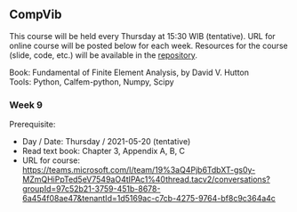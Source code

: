 ## CompVib
This course will be held every Thursday at 15:30 WIB (tentative). URL for online course will be posted below for each week. Resources for the course (slide, code, etc.) will be available in the [repository](https://github.com/bagustris/compvib).

Book: Fundamental of Finite Element Analysis, by David V. Hutton  
Tools: Python, Calfem-python, Numpy, Scipy

### Week 9  
Prerequisite:
- Day / Date: Thursday / 2021-05-20 (tentative)
- Read text book: Chapter 3, Appendix A, B, C
- URL for course: https://teams.microsoft.com/l/team/19%3aQ4Pjb6TdbXT-gs0y-MZmQHiPpTed5eV7549aO4tIPAc1%40thread.tacv2/conversations?groupId=97c52b21-3759-451b-8678-6a454f08ae47&tenantId=1d5169ac-c7cb-4275-9764-bf8c9c364a4c

